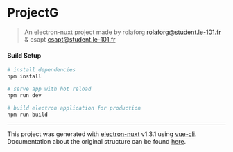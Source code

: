 # ProjectG

> An electron-nuxt project made by rolaforg <rolaforg@student.le-101.fr> & csapt <csapt@student.le-101.fr>

#### Build Setup

``` bash
# install dependencies
npm install

# serve app with hot reload
npm run dev

# build electron application for production
npm run build


```

---

This project was generated with [electron-nuxt](https://github.com/michalzaq12/electron-nuxt) v1.3.1 using [vue-cli](https://github.com/vuejs/vue-cli). Documentation about the original structure can be found [here](https://github.com/michalzaq12/electron-nuxt/blob/master/README.md).
